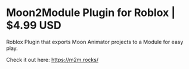 # Moon2Module Plugin for Roblox | $4.99 USD 
Roblox Plugin that exports Moon Animator projects to a Module for easy play. 

Check it out here: https://m2m.rocks/
